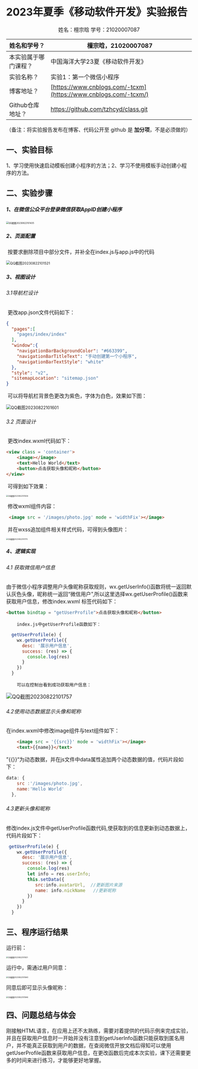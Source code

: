 # 2023年夏季《移动软件开发》实验报告



<center>姓名：檀宗晗  学号：21020007087</center>

| 姓名和学号？         | 檀宗晗，21020007087                                          |
| -------------------- | ------------------------------------------------------------ |
| 本实验属于哪门课程？ | 中国海洋大学23夏《移动软件开发》                             |
| 实验名称？           | 实验1：第一个微信小程序                                      |
| 博客地址？           | [https://www.cnblogs.com/-tcxm](https://www.cnblogs.com/-tcxm/) |
| Github仓库地址？     | https://github.com/tzhcyd/class.git                          |

（备注：将实验报告发布在博客、代码公开至 github 是 **加分项**，不是必须做的）



## **一、实验目标**

1、学习使用快速启动模板创建小程序的方法；2、学习不使用模板手动创建小程序的方法。



## 二、实验步骤

##### 1、在微信公众平台登录微信获取AppID创建小程序

<img src="/photo/QQ截图20230822101435.png" alt="QQ截图20230822101435" style="zoom: 42%;" />

##### 2、页面配置

​	按要求删除项目中部分文件，并补全在index.js与app.js中的代码

<img src="photo/QQ截图20230822101521.png" alt="QQ截图20230822101521" style="zoom: 67%;" />

##### 3、视图设计

###### 	3.1导航栏设计

​		更改app.json文件代码如下：

```json
{
  "pages":[
    "pages/index/index"
  ],
  "window":{
    "navigationBarBackgroundColor": "#663399",
    "navigationBarTitleText": "手动创建第一个小程序",
    "navigationBarTextStyle": "white"
  },
  "style": "v2",
  "sitemapLocation": "sitemap.json"
}

```

​		可以将导航栏背景色更改为紫色，字体为白色，效果如下图：

<img src="photo/QQ截图20230822101601.png" alt="QQ截图20230822101601" style="zoom: 80%;" />

###### 	3.2 页面设计

​		更改index.wxml代码如下：

```html
<view class = 'container'>
    <image></image>
    <text>Hello World</text>
    <button>点击获取头像和昵称</button>
</view>
```

​		可得到如下效果：

<img src="photo/QQ截图20230822101636.png" alt="QQ截图20230822101636" style="zoom:33%;" />

​		修改wxml<image>组件内容：

```html
 <image src = '/images/photo.jpg' mode = 'widthFix'></image>
```

​		并在wxss追加组件相关样式代码，可得到头像图片：

<img src="photo/QQ截图20230822101715.png" alt="QQ截图20230822101715" style="zoom:33%;" />

##### 4、逻辑实现

###### 	4.1 获取微信用户信息

由于微信小程序调整用户头像昵称获取规则，wx.getUserInfo()函数将统一返回默认灰色头像，昵称统一返回“微信用户”,所以这里选择wx.getUserProfile()函数来获取用户信息，修改index.wxml 标签代码如下：

```html
<button bindtap = "getUserProfile">点击获取头像和昵称</button>
```

		index.js中getUserProfile函数如下：

```javascript
  getUserProfile(e) {
    wx.getUserProfile({
      desc: '展示用户信息', 
      success: (res) => {
        console.log(res)
      }
    })
  }
```

		可以在控制台看到成功获取用户信息：

![QQ截图20230822101757](photo/QQ截图20230822101757.png)

###### 		4.2使用动态数据显示头像和昵称

在index.wxml中修改image组件与text组件如下：

```html
    <image src = '{{src}}' mode = 'widthFix'></image>
    <text>{{name}}</text>
```

”{{}}“为动态数据，并在js文件中data属性追加两个动态数据的值，代码片段如下：

```javascript
data: {
    src :'/images/photo.jpg',
    name:'Hello World'
  },
```

###### 		4.3更新头像和昵称

修改index.js文件中getUserProfile函数代码,使获取到的信息更新到动态数据上，代码片段如下：

```javascript
 getUserProfile(e) {
    wx.getUserProfile({
      desc: '展示用户信息', 
      success: (res) => {
        console.log(res)
        let info = res.userInfo;
        this.setData({
           src:info.avatarUrl,  //更新图片来源
           name: info.nickName   //更新昵称
        })
      }
    })
  }
```

## 三、程序运行结果	

运行前：               

   <img src="photo/QQ截图20230822101831.png" alt="QQ截图20230822101831" style="zoom:33%;" />                        

运行中，需通过用户同意：

 <img src="photo/QQ截图20230822101840.png" alt="QQ截图20230822101840" style="zoom:33%;" />                                     

同意后即可显示头像昵称：   

  <img src="photo/QQ截图20230822101846.png" alt="QQ截图20230822101846" style="zoom:33%;" />            

## 四、问题总结与体会

​	     刚接触HTML语言，在应用上还不太熟练，需要对着提供的代码示例来完成实验，并且在获取用户信息时一开始并没有注意到getUserInfo函数只能获取到匿名用户，并不能真正获取到用户的数据，在查阅微信开放文档后得知可以使用getUserProfile函数来获取用户信息，在更改函数后完成本次实验，课下还需要更多的时间来进行练习，才能够更好地掌握。